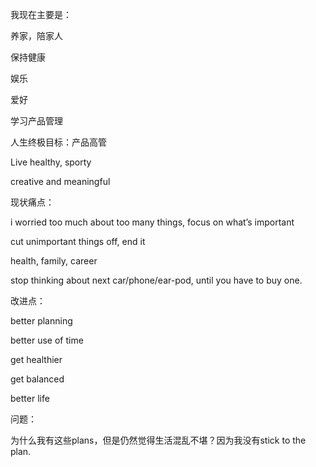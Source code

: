 我现在主要是：

养家，陪家人

保持健康

娱乐

爱好

学习产品管理

人生终极目标：产品高管

Live healthy, sporty

creative and meaningful

现状痛点：

i worried too much about too many things, focus on what’s important

cut unimportant things off, end it

health, family, career

stop thinking about next car/phone/ear-pod, until you have to buy one.

改进点：

better planning

better use of time

get healthier

get balanced

better life

问题：

为什么我有这些plans，但是仍然觉得生活混乱不堪？因为我没有stick to the plan.
